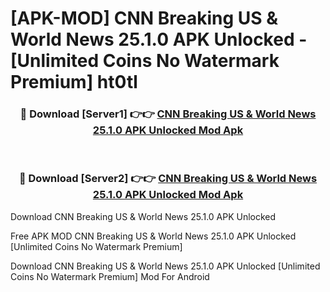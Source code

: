# [APK-MOD] CNN  Breaking US & World News 25.1.0 APK Unlocked - [Unlimited Coins No Watermark Premium] ht0tl



<div align="center">
<h3>🔴 Download [Server1] 👉👉 <a href="https://momento.my/?title=CNN__Breaking_US_&_World_News_25.1.0_APK_Unlocked">CNN  Breaking US & World News 25.1.0 APK Unlocked Mod Apk</a></h3><br>

<h3>🔴 Download [Server2] 👉👉 <a href="https://momento.my/?title=CNN__Breaking_US_&_World_News_25.1.0_APK_Unlocked">CNN  Breaking US & World News 25.1.0 APK Unlocked Mod Apk</a></h3>
</div>



Download CNN  Breaking US & World News 25.1.0 APK Unlocked 

Free APK MOD CNN  Breaking US & World News 25.1.0 APK Unlocked [Unlimited Coins No Watermark Premium]

Download CNN  Breaking US & World News 25.1.0 APK Unlocked [Unlimited Coins No Watermark Premium] Mod For Android
